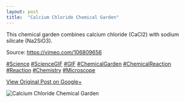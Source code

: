 ```yaml
---
layout: post
title:  "Calcium Chloride Chemical Garden"
---
```


This chemical garden combines calcium chloride (CaCl2) with sodium silicate
(Na2SiO3).  
  
Source: <https://vimeo.com/106809656>  
  
[#Science](https://plus.google.com/s/%23Science/posts)
[#ScienceGIF](https://plus.google.com/s/%23ScienceGIF/posts)
[#GIF](https://plus.google.com/s/%23GIF/posts)
[#ChemicalGarden](https://plus.google.com/s/%23ChemicalGarden/posts)
[#ChemicalReaction](https://plus.google.com/s/%23ChemicalReaction/posts)
[#Reaction](https://plus.google.com/s/%23Reaction/posts)
[#Chemistry](https://plus.google.com/s/%23Chemistry/posts)
[#Microscope](https://plus.google.com/s/%23Microscope/posts)

[View Original Post on Google+](https://plus.google.com/+ColinSullender/posts/GJJBWkt3DoM)

![Calcium Chloride Chemical Garden](/assets/img/2015-06-17-Calcium-Chloride Chemical-Garden.gif)
